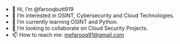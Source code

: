 - 👋 Hi, I’m @farooqbutt919
- 👀 I’m interested in OSINT, Cybersecurity and Cloud Technologies.
- 🌱 I’m currently learning OSINT and Python.
- 💞️ I’m looking to collaborate on Cloud Security Projects.
- 📫 How to reach me: mefarooq91@gmail.com

<!---
farooqbutt919/farooqbutt919 is a ✨ special ✨ repository because its `README.md` (this file) appears on your GitHub profile.
You can click the Preview link to take a look at your changes.
--->
